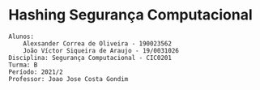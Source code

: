 # Hashing Segurança Computacional

    Alunos:
        Alexsander Correa de Oliveira - 190023562
        João Víctor Siqueira de Araujo - 19/0031026
    Disciplina: Segurança Computacional - CIC0201
    Turma: B
    Período: 2021/2
    Professor: Joao Jose Costa Gondim